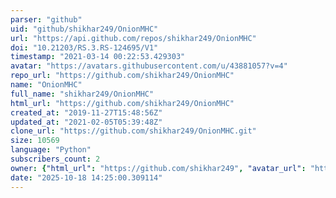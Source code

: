 ```yaml
---
parser: "github"
uid: "github/shikhar249/OnionMHC"
url: "https://api.github.com/repos/shikhar249/OnionMHC"
doi: "10.21203/RS.3.RS-124695/V1"
timestamp: "2021-03-14 00:22:53.429303"
avatar: "https://avatars.githubusercontent.com/u/43881057?v=4"
repo_url: "https://github.com/shikhar249/OnionMHC"
name: "OnionMHC"
full_name: "shikhar249/OnionMHC"
html_url: "https://github.com/shikhar249/OnionMHC"
created_at: "2019-11-27T15:48:56Z"
updated_at: "2021-02-05T05:39:48Z"
clone_url: "https://github.com/shikhar249/OnionMHC.git"
size: 10569
language: "Python"
subscribers_count: 2
owner: {"html_url": "https://github.com/shikhar249", "avatar_url": "https://avatars.githubusercontent.com/u/43881057?v=4", "login": "shikhar249", "type": "User"}
date: "2025-10-18 14:25:00.309114"
---
```

